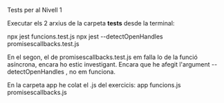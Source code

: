 Tests per al Nivell 1

Executar els 2 arxius de la carpeta __tests__ desde la terminal:

npx jest funcions.test.js
npx jest --detectOpenHandles promisescallbacks.test.js

En el segon, el de promisescallbacks.test.js em falla lo de la funció asíncrona, encara ho estic investigant.
Encara que he afegit l'argument --detectOpenHandles , no em funciona.


En la carpeta app  he colat el .js del exercicis:
app
    funcions.js
    promisescallbacks.js

